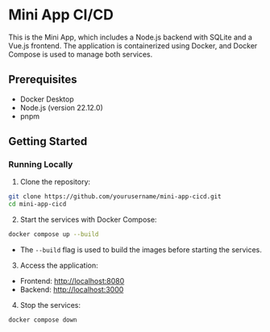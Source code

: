 # Mini App CI/CD

This is the Mini App, which includes a Node.js backend with SQLite and a Vue.js frontend. The application is containerized using Docker, and Docker Compose is used to manage both services.

## Prerequisites

- Docker Desktop
- Node.js (version 22.12.0)
- pnpm

## Getting Started

### Running Locally

1. Clone the repository:

```sh
git clone https://github.com/yourusername/mini-app-cicd.git
cd mini-app-cicd
```

2. Start the services with Docker Compose:

```sh
docker compose up --build
```

- The `--build` flag is used to build the images before starting the services.

3. Access the application:

- Frontend: [http://localhost:8080](http://localhost:8080)
- Backend: [http://localhost:3000](http://localhost:3000)

4. Stop the services:

```sh
docker compose down
```

